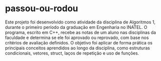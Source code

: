 # passou-ou-rodou

Este projeto foi desenvolvido como atividade da disciplina de Algoritmos 1, durante o primeiro período da graduação em Engenharia no INATEL. O programa, escrito em C++, recebe as notas de um aluno nas disciplinas da faculdade e determina se ele foi aprovado ou reprovado, com base nos critérios de avaliação definidos. O objetivo foi aplicar de forma prática os principais conceitos aprendidos ao longo da disciplina, como estruturas condicionais, vetores, struct, laços de repetição e uso de funções.
